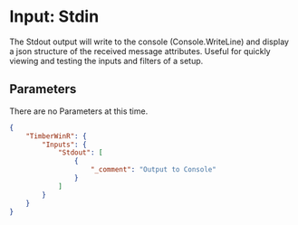 # Input: Stdin

The Stdout output will write to the console (Console.WriteLine) and display a json structure of the received message attributes. Useful for quickly viewing and testing the inputs and filters of a setup.

## Parameters
There are no Parameters at this time.

```json
{
    "TimberWinR": {
        "Inputs": {
            "Stdout": [
                {
                    "_comment": "Output to Console"                  
                }
            ]
		}
	}
}
```